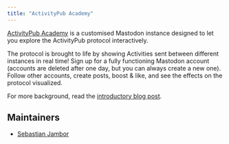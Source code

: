 ```yaml
---
title: "ActivityPub Academy"
---
```

[ActivityPub Academy](https://activitypub.academy) is a customised Mastodon instance designed to let you explore the ActivityPub protocol interactively.

The protocol is brought to life by showing Activities sent between different instances in real time! Sign up for a fully functioning Mastodon account (accounts are deleted after one day, but you can always create a new one). Follow other accounts, create posts, boost & like, and see the effects on the protocol visualized.

For more background, read the [introductory blog post](https://seb.jambor.dev/posts/activitypub-academy/).

## Maintainers

- [Sebastian Jambor](https://mastodon.social/@crepels)
